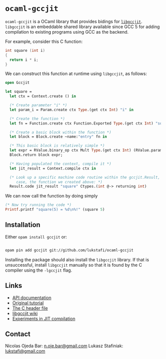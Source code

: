 # `ocaml-gccjit`

`ocaml-gccjit` is a OCaml library that provides bidings for
[`libgccjit`](https://gcc.gnu.org/wiki/JIT).  `libgccjit` is an embeddable
shared library available since GCC 5 for adding compilation to existing programs
using GCC as the backend.

For example, consider this C function:

```c
int square (int i)
{
  return i * i;
}
```

We can construct this function at runtime using `libgccjit`, as follows:

```ocaml
open Gccjit

let square =
  let ctx = Context.create () in

  (* Create parameter "i" *)
  let param_i = Param.create ctx Type.(get ctx Int) "i" in

  (* Create the function *)
  let fn = Function.create ctx Function.Exported Type.(get ctx Int) "square" [ param_i ] in

  (* Create a basic block within the function *)
  let block = Block.create ~name:"entry" fn in

  (* This basic block is relatively simple *)
  let expr = RValue.binary_op ctx Mult Type.(get ctx Int) (RValue.param param_i) (RValue.param param_i) in
  Block.return block expr;

  (* Having populated the context, compile it *)
  let jit_result = Context.compile ctx in

  (* Look up a specific machine code routine within the gccjit.Result, in this
     case, the function we created above: *)
  Result.code jit_result "square" Ctypes.(int @-> returning int)
```

We can now call the function by doing simply

```ocaml
(* Now try running the code *)
Printf.printf "square(5) = %d\n%!" (square 5)
```

## Installation

Either `opam install gccjit` or:

```bash

opam pin add gccjit git://github.com/lukstafi/ocaml-gccjit
```

Installing the package should also install the `libgccjit` library. If that is unsuccessful,
install `libgccjit` manually so that it is found by the C compiler using the `-lgccjit` flag.

## Links

- [API documentation](https://lukstafi.github.io/ocaml-gccjit/gccjit/Gccjit/index.html)
- [Original tutorial](https://github.com/nojb/ocaml-gccjit/wiki)
- [The C header file](https://github.com/gcc-mirror/gcc/blob/master/gcc/jit/libgccjit.h)
- [libgccjit wiki](https://gcc.gnu.org/wiki/JIT)
- [Experiments in JIT compilation](https://github.com/davidmalcolm/jittest)

## Contact

Nicolas Ojeda Bar: <n.oje.bar@gmail.com>
Lukasz Stafiniak: <lukstafi@gmail.com>
